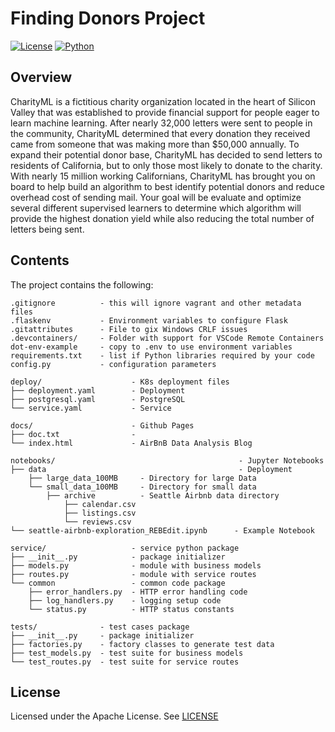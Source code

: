 # Finding Donors Project

[![License](https://img.shields.io/badge/License-Apache_2.0-blue.svg)](https://opensource.org/licenses/Apache-2.0)
[![Python](https://img.shields.io/badge/Language-Python-blue.svg)](https://python.org/)


## Overview

CharityML is a fictitious charity organization located in the heart of Silicon Valley that was established to provide financial support for people eager to learn machine learning. After nearly 32,000 letters were sent to people in the community, CharityML determined that every donation they received came from someone that was making more than $50,000 annually. To expand their potential donor base, CharityML has decided to send letters to residents of California, but to only those most likely to donate to the charity. With nearly 15 million working Californians, CharityML has brought you on board to help build an algorithm to best identify potential donors and reduce overhead cost of sending mail. Your goal will be evaluate and optimize several different supervised learners to determine which algorithm will provide the highest donation yield while also reducing the total number of letters being sent.


## Contents

The project contains the following:

```text
.gitignore          - this will ignore vagrant and other metadata files
.flaskenv           - Environment variables to configure Flask
.gitattributes      - File to gix Windows CRLF issues
.devcontainers/     - Folder with support for VSCode Remote Containers
dot-env-example     - copy to .env to use environment variables
requirements.txt    - list if Python libraries required by your code
config.py           - configuration parameters

deploy/                    - K8s deployment files
├── deployment.yaml        - Deployment
├── postgresql.yaml        - PostgreSQL
└── service.yaml           - Service

docs/                      - Github Pages
├── doc.txt                - 
└── index.html             - AirBnB Data Analysis Blog

notebooks/                                         - Jupyter Notebooks
├── data                                           - Deployment
    ├── large_data_100MB     - Directory for large Data 
    └── small_data_100MB     - Directory for small data
        ├── archive          - Seattle Airbnb data directory
            ├── calendar.csv          
            ├── listings.csv          
            └── reviews.csv         
└── seattle-airbnb-exploration_REBEdit.ipynb      - Example Notebook

service/                   - service python package
├── __init__.py            - package initializer
├── models.py              - module with business models
├── routes.py              - module with service routes
└── common                 - common code package
    ├── error_handlers.py  - HTTP error handling code
    ├── log_handlers.py    - logging setup code
    └── status.py          - HTTP status constants

tests/              - test cases package
├── __init__.py     - package initializer
├── factories.py    - factory classes to generate test data
├── test_models.py  - test suite for business models
└── test_routes.py  - test suite for service routes
```

## License

Licensed under the Apache License. See [LICENSE](LICENSE)

